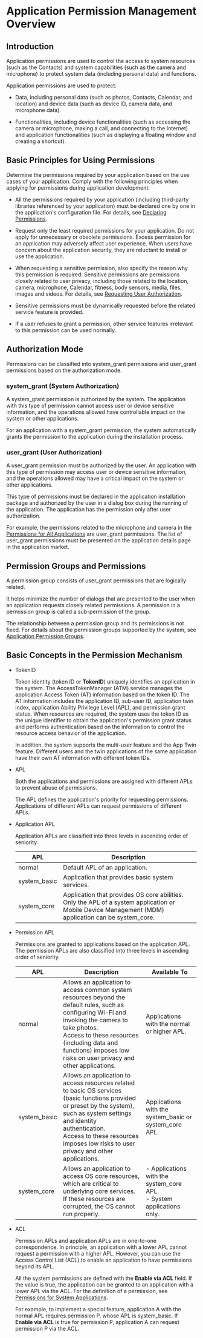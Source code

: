 # Application Permission Management Overview

## Introduction

Application permissions are used to control the access to system resources (such as the Contacts) and system capabilities (such as the camera and microphone) to protect system data (including personal data) and functions.

Application permissions are used to protect:

- Data, including personal data (such as photos, Contacts, Calendar, and location) and device data (such as device ID, camera data, and microphone data).

- Functionalities, including device functionalities (such as accessing the camera or microphone, making a call, and connecting to the Internet) and application functionalities (such as displaying a floating window and creating a shortcut).

## Basic Principles for Using Permissions

Determine the permissions required by your application based on the use cases of your application. Comply with the following principles when applying for permissions during application development:

- All the permissions required by your application (including third-party libraries referenced by your application) must be declared one by one in the application's configuration file. For details, see [Declaring Permissions](declare-permissions.md).

- Request only the least required permissions for your application. Do not apply for unnecessary or obsolete permissions. Excess permission for an application may adversely affect user experience. When users have concern about the application security, they are reluctant to install or use the application.

- When requesting a sensitive permission, also specify the reason why this permission is required. Sensitive permissions are permissions closely related to user privacy, including those related to the location, camera, microphone, Calendar, fitness, body sensors, media, files, images and videos. For details, see [Requesting User Authorization](request-user-authorization.md).

- Sensitive permissions must be dynamically requested before the related service feature is provided.

- If a user refuses to grant a permission, other service features irrelevant to this permission can be used normally.

## Authorization Mode

Permissions can be classified into system_grant permissions and user_grant permissions based on the authorization mode.

### system_grant (System Authorization)

A system_grant permission is authorized by the system. The application with this type of permission cannot access user or device sensitive information, and the operations allowed have controllable impact on the system or other applications.

For an application with a system_grant permission, the system automatically grants the permission to the application during the installation process.

### user_grant (User Authorization)

A user_grant permission must be authorized by the user. An application with this type of permission may access user or device sensitive information, and the operations allowed may have a critical impact on the system or other applications.

This type of permissions must be declared in the application installation package and authorized by the user in a dialog box during the running of the application. The application has the permission only after user authorization.

For example, the permissions related to the microphone and camera in the [Permissions for All Applications](permissions-for-all.md) are user_grant permissions. The list of user_grant permissions must be presented on the application details page in the application market.

## Permission Groups and Permissions

A permission group consists of user_grant permissions that are logically related.

 It helps minimize the number of dialogs that are presented to the user when an application requests closely related permissions. A permission in a permission group is called a sub-permission of the group.

The relationship between a permission group and its permissions is not fixed. For details about the permission groups supported by the system, see [Application Permission Groups](app-permission-group-list.md).

## Basic Concepts in the Permission Mechanism

- TokenID

  Token identity (token ID or **TokenID**) uniquely identifies an application in the system. The AccessTokenManager (ATM) service manages the application Access Token (AT) information based on the token ID. The AT information includes the application ID, sub-user ID, application twin index, application Ability Privilege Level (APL), and permission grant status. When resources are required, the system uses the token ID as the unique identifier to obtain the application's permission grant status and performs authentication based on the information to control the resource access behavior of the application.

  In addition, the system supports the multi-user feature and the App Twin feature. Different users and the twin applications of the same application have their own AT information with different token IDs.

- APL

  Both the applications and permissions are assigned with different APLs to prevent abuse of permissions.

  The APL defines the application's priority for requesting permissions. Applications of different APLs can request permissions of different APLs.

- Application APL

  Application APLs are classified into three levels in ascending order of seniority.

  | APL| Description|
  | -------- | -------- |
  | normal | Default APL of an application.|
  | system_basic | Application that provides basic system services.|
  | system_core | Application that provides OS core abilities. <br>Only the APL of a system application or Mobile Device Management (MDM) application can be system_core.|

- Permission APL

  Permissions are granted to applications based on the application APL. The permission APLs are also classified into three levels in ascending order of seniority. 

  | APL| Description| Available To|
  | -------- | -------- | -------- |
  | normal | Allows an application to access common system resources beyond the default rules, such as configuring Wi-Fi and invoking the camera to take photos.<br>Access to these resources (including data and functions) imposes low risks on user privacy and other applications.| Applications with the normal or higher APL.|
  | system_basic | Allows an application to access resources related to basic OS services (basic functions provided or preset by the system), such as system settings and identity authentication.<br>Access to these resources imposes low risks to user privacy and other applications.| Applications with the system_basic or system_core APL.|
  | system_core | Allows an application to access OS core resources, which are critical to underlying core services. If these resources are corrupted, the OS cannot run properly.| - Applications with the system_core APL.<br>- System applications only.|

- ACL

  Permission APLs and application APLs are in one-to-one correspondence. In principle, an application with a lower APL cannot request a permission with a higher APL. However, you can use the Access Control List (ACL) to enable an application to have permissions beyond its APL.

  All the system permissions are defined with the **Enable via ACL** field. If the value is true, the application can be granted to an application with a lower APL via the ACL. <!--Del-->For the definition of a permission, see [Permissions for System Applications](permissions-for-system-apps.md).<!--DelEnd-->

  For example, to implement a special feature, application A with the normal APL requires permission P, whose APL is system_basic. If **Enable via ACL** is true for permission P, application A can request permission P via the ACL.

